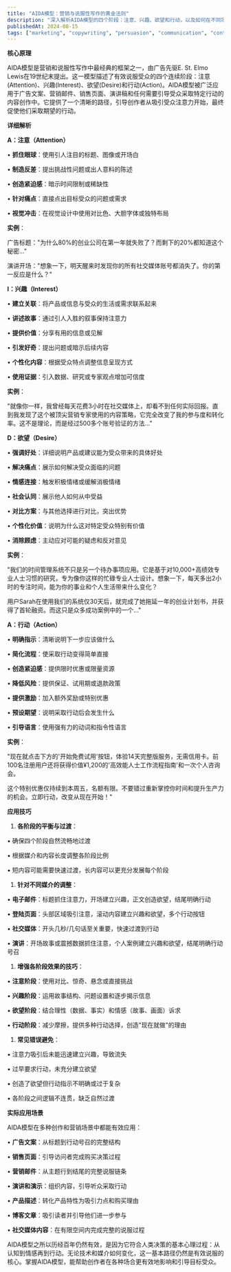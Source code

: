 ```yaml
---
title: "AIDA模型：营销与说服性写作的黄金法则"
description: "深入解析AIDA模型的四个阶段：注意、兴趣、欲望和行动，以及如何在不同场景中有效运用这一经典营销框架"
publishedAt: 2024-08-15
tags: ["marketing", "copywriting", "persuasion", "communication", "content-strategy"]
---
```


**核心原理**

AIDA模型是营销和说服性写作中最经典的框架之一，由广告先驱E. St. Elmo Lewis在19世纪末提出。这一模型描述了有效说服受众的四个连续阶段：注意(Attention)、兴趣(Interest)、欲望(Desire)和行动(Action)。AIDA模型被广泛应用于广告文案、营销邮件、销售页面、演讲稿和任何需要引导受众采取特定行动的内容创作中。它提供了一个清晰的路径，引导创作者从吸引受众注意力开始，最终促使他们采取期望的行动。

**详细解析**

**A：注意（Attention）**

• **抓住眼球**：使用引人注目的标题、图像或开场白

• **制造反差**：提出挑战性问题或出人意料的陈述

• **创造紧迫感**：暗示时间限制或稀缺性

• **针对痛点**：直接点出目标受众的问题或需求

• **视觉冲击**：在视觉设计中使用对比色、大胆字体或独特布局

**实例**：

广告标题："为什么80%的创业公司在第一年就失败了？而剩下的20%都知道这个秘密..."

演讲开场："想象一下，明天醒来时发现你的所有社交媒体账号都消失了。你的第一反应是什么？"

**I：兴趣（Interest）**

• **建立关联**：将产品或信息与受众的生活或需求联系起来

• **讲述故事**：通过引人入胜的叙事保持注意力

• **提供价值**：分享有用的信息或见解

• **引发好奇**：提出问题或暗示后续内容

• **个性化内容**：根据受众特点调整信息呈现方式

• **使用证据**：引入数据、研究或专家观点增加可信度

**实例**：

"就像你一样，我曾经每天花费3小时在社交媒体上，却看不到任何实际回报。直到我发现了这个被顶尖营销专家使用的内容策略，它完全改变了我的参与度和转化率。这不是理论，而是经过500多个账号验证的方法..."

**D：欲望（Desire）**

• **强调好处**：详细说明产品或建议能为受众带来的具体好处

• **解决痛点**：展示如何解决受众面临的问题

• **情感连接**：触发积极情绪或缓解消极情绪

• **社会认同**：展示他人如何从中受益

• **对比方案**：与其他选择进行对比，突出优势

• **个性化价值**：说明为什么这对特定受众特别有价值

• **消除顾虑**：主动应对可能的疑虑和反对意见

**实例**：

"我们的时间管理系统不只是另一个待办事项应用。它是基于对10,000+高绩效专业人士习惯的研究，专为像你这样的忙碌专业人士设计。想象一下，每天多出2小时的专注时间，能为你的事业和个人生活带来什么变化？

用户Sarah在使用我们的系统仅30天后，就完成了她拖延一年的创业计划书，并获得了首轮融资。而这只是众多成功案例中的一个..."

**A：行动（Action）**

• **明确指示**：清晰说明下一步应该做什么

• **简化流程**：使采取行动变得简单直接

• **创造紧迫感**：提供限时优惠或限量资源

• **降低风险**：提供保证、试用期或退款政策

• **提供激励**：加入额外奖励或特别优惠

• **预设期望**：说明采取行动后会发生什么

• **引导语言**：使用强有力的动词和指令性语言

**实例**：

"现在就点击下方的'开始免费试用'按钮，体验14天完整版服务，无需信用卡。前100名注册用户还将获得价值¥1,200的'高效能人士工作流程指南'和一次个人咨询会。

这个特别优惠仅持续到本周五，名额有限。不要错过重新掌控你时间和提升生产力的机会。立即行动，改变从现在开始！"

**应用技巧**

1. **各阶段的平衡与过渡**：

▪ 确保四个阶段自然流畅地过渡

▪ 根据媒介和内容长度调整各阶段比例

▪ 短内容可能需要快速过渡，长内容可以更充分发展每个阶段

1. **针对不同媒介的调整**：

▪ **电子邮件**：标题抓住注意力，开场建立兴趣，正文创造欲望，结尾明确行动

▪ **登陆页面**：头部区域吸引注意，滚动内容建立兴趣和欲望，多个行动按钮

▪ **社交媒体**：开头几秒/几句话至关重要，快速过渡到行动

▪ **演讲**：开场故事或震撼数据抓住注意，个人案例建立兴趣和欲望，结尾明确行动号召

1. **增强各阶段效果的技巧**：

▪ **注意阶段**：使用对比、惊奇、悬念或直接挑战

▪ **兴趣阶段**：运用故事结构、问题设置和逐步揭示信息

▪ **欲望阶段**：结合理性（数据、事实）和情感（故事、画面）诉求

▪ **行动阶段**：减少摩擦，提供多种行动选择，创造"现在就做"的理由

1. **常见错误避免**：

▪ 注意力吸引后未能迅速建立兴趣，导致流失

▪ 过早要求行动，未充分建立欲望

▪ 创造了欲望但行动指示不明确或过于复杂

▪ 各阶段之间逻辑不连贯，缺乏自然过渡

**实际应用场景**

AIDA模型在多种创作和营销场景中都能有效应用：

• **广告文案**：从标题到行动号召的完整结构

• **销售页面**：引导访问者完成购买决策过程

• **营销邮件**：从主题行到结尾的完整说服链条

• **演讲和演示**：组织内容，引导听众采取行动

• **产品描述**：转化产品特性为吸引力点和购买理由

• **博客文章**：吸引读者并引导他们进一步参与

• **社交媒体内容**：在有限空间内完成完整的说服过程

AIDA模型之所以历经百年仍然有效，是因为它符合人类决策的基本心理过程：从认知到情感再到行动。无论技术和媒介如何变化，这一基本路径仍然是有效说服的核心。掌握AIDA模型，能帮助创作者在各种场合更有效地影响和引导目标受众。